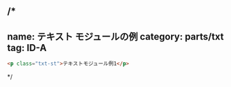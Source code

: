 /*
---
name: テキスト モジュールの例
category: parts/txt
tag: ID-A
---

```html
<p class="txt-st">テキストモジュール例1</p>
```
*/
